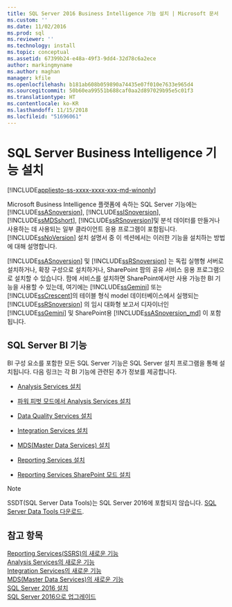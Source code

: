 ```yaml
---
title: SQL Server 2016 Business Intelligence 기능 설치 | Microsoft 문서
ms.custom: ''
ms.date: 11/02/2016
ms.prod: sql
ms.reviewer: ''
ms.technology: install
ms.topic: conceptual
ms.assetid: 67399b24-e48a-49f3-9dd4-32d78c6a2ece
author: markingmyname
ms.author: maghan
manager: kfile
ms.openlocfilehash: b181ab608b059890a74435e07f010e7633e965d4
ms.sourcegitcommit: 50b60ea99551b688caf0aa2d897029b95e5c01f3
ms.translationtype: HT
ms.contentlocale: ko-KR
ms.lasthandoff: 11/15/2018
ms.locfileid: "51696061"
---
```

# <a name="install-sql-server-business-intelligence-features"></a>SQL Server Business Intelligence 기능 설치
[!INCLUDE[appliesto-ss-xxxx-xxxx-xxx-md-winonly](../../includes/appliesto-ss-xxxx-xxxx-xxx-md-winonly.md)]

  Microsoft Business Intelligence 플랫폼에 속하는 SQL Server 기능에는 [!INCLUDE[ssASnoversion](../../includes/ssasnoversion-md.md)], [!INCLUDE[ssISnoversion](../../includes/ssisnoversion-md.md)], [!INCLUDE[ssMDSshort](../../includes/ssmdsshort-md.md)], [!INCLUDE[ssRSnoversion](../../includes/ssrsnoversion-md.md)]및 분석 데이터를 만들거나 사용하는 데 사용되는 일부 클라이언트 응용 프로그램이 포함됩니다. [!INCLUDE[ssNoVersion](../../includes/ssnoversion-md.md)] 설치 설명서 중 이 섹션에서는 이러한 기능을 설치하는 방법에 대해 설명합니다.  
  
 [!INCLUDE[ssASnoversion](../../includes/ssasnoversion-md.md)] 및 [!INCLUDE[ssRSnoversion](../../includes/ssrsnoversion-md.md)] 는 독립 실행형 서버로 설치하거나, 확장 구성으로 설치하거나, SharePoint 팜의 공유 서비스 응용 프로그램으로 설치할 수 있습니다. 팜에 서비스를 설치하면 SharePoint에서만 사용 가능한 BI 기능을 사용할 수 있는데, 여기에는 [!INCLUDE[ssGemini](../../includes/ssgemini-md.md)] 또는 [!INCLUDE[ssCrescent](../../includes/sscrescent-md.md)]의 테이블 형식 model 데이터베이스에서 실행되는 [!INCLUDE[ssRSnoversion](../../includes/ssrsnoversion-md.md)] 의 임시 대화형 보고서 디자이너인 [!INCLUDE[ssGemini](../../includes/ssgemini-md.md)] 및 SharePoint용 [!INCLUDE[ssASnoversion_md](../../includes/ssasnoversion-md.md)] 이 포함됩니다.  
  
## <a name="sql-server-bi-features"></a>SQL Server BI 기능  
 BI 구성 요소를 포함한 모든 SQL Server 기능은 SQL Server 설치 프로그램을 통해 설치됩니다. 다음 링크는 각 BI 기능에 관련된 추가 정보를 제공합니다.  
  
-   [Analysis Services 설치](../../analysis-services/instances/install-windows/install-analysis-services.md)  
  
-   [파워 피벗 모드에서 Analysis Services 설치](../../analysis-services/instances/install-windows/install-analysis-services-in-power-pivot-mode.md)  
  
-   [Data Quality Services 설치](../../data-quality-services/install-windows/install-data-quality-services.md)  
  
-   [Integration Services 설치](../../integration-services/install-windows/install-integration-services.md)  
  
-   [MDS(Master Data Services) 설치](../../master-data-services/install-windows/install-master-data-services.md)  
  
-   [Reporting Services 설치](../../reporting-services/install-windows/install-reporting-services.md)  
  
-   [Reporting Services SharePoint 모드 설치](../../reporting-services/install-windows/install-reporting-services-sharepoint-mode.md)  

> [!NOTE]
> SSDT(SQL Server Data Tools)는 SQL Server 2016에 포함되지 않습니다. [SQL Server Data Tools 다운로드](https://go.microsoft.com/fwlink/?LinkID=616714).
  
## <a name="see-also"></a>참고 항목  
 [Reporting Services&#40;SSRS&#41;의 새로운 기능](https://msdn.microsoft.com/bc909063-6b84-4b3a-80d2-e93fc04b4b9d)   
 [Analysis Services의 새로운 기능](../../analysis-services/what-s-new-in-analysis-services.md)   
 [Integration Services의 새로운 기능](../../integration-services/what-s-new-in-integration-services-in-sql-server-2016.md)   
 [MDS&#40;Master Data Services&#41;의 새로운 기능](../../master-data-services/what-s-new-in-master-data-services-mds.md)   
 [SQL Server 2016 설치](../../database-engine/install-windows/install-sql-server.md)   
 [SQL Server 2016으로 업그레이드](../../database-engine/install-windows/upgrade-sql-server.md)  
  
  
